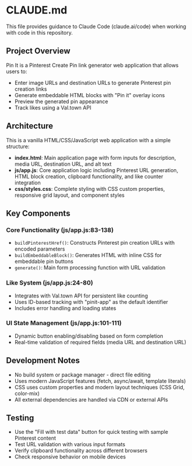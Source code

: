 # CLAUDE.md

This file provides guidance to Claude Code (claude.ai/code) when working with code in this repository.

## Project Overview

Pin It is a Pinterest Create Pin link generator web application that allows users to:
- Enter image URLs and destination URLs to generate Pinterest pin creation links
- Generate embeddable HTML blocks with "Pin it" overlay icons
- Preview the generated pin appearance
- Track likes using a Val.town API

## Architecture

This is a vanilla HTML/CSS/JavaScript web application with a simple structure:

- **index.html**: Main application page with form inputs for description, media URL, destination URL, and alt text
- **js/app.js**: Core application logic including Pinterest URL generation, HTML block creation, clipboard functionality, and like counter integration
- **css/styles.css**: Complete styling with CSS custom properties, responsive grid layout, and component styles

## Key Components

### Core Functionality (js/app.js:83-138)
- `buildPinterestHref()`: Constructs Pinterest pin creation URLs with encoded parameters
- `buildEmbeddableBlock()`: Generates HTML with inline CSS for embeddable pin buttons
- `generate()`: Main form processing function with URL validation

### Like System (js/app.js:24-80)
- Integrates with Val.town API for persistent like counting
- Uses ID-based tracking with "pinit-app" as the default identifier
- Includes error handling and loading states

### UI State Management (js/app.js:101-111)
- Dynamic button enabling/disabling based on form completion
- Real-time validation of required fields (media URL and destination URL)

## Development Notes

- No build system or package manager - direct file editing
- Uses modern JavaScript features (fetch, async/await, template literals)
- CSS uses custom properties and modern layout techniques (CSS Grid, color-mix)
- All external dependencies are handled via CDN or external APIs

## Testing

- Use the "Fill with test data" button for quick testing with sample Pinterest content
- Test URL validation with various input formats
- Verify clipboard functionality across different browsers
- Check responsive behavior on mobile devices